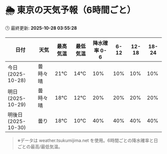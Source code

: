 # 🌦️ 東京の天気予報（6時間ごと）

🕒 最終更新: **2025-10-28 03:55:28**

| 日付 | 天気 | 最高気温 | 最低気温 | 降水確率 0-6 | 6-12 | 12-18 | 18-24 |
|------|------|----------|----------|------------|------|------|------|
| 今日 (2025-10-28) | 曇時々晴 | 21℃ | 14℃ | 10% | 10% | 10% | 10% |
| 明日 (2025-10-29) | 曇時々晴 | 18℃ | 12℃ | 20% | 20% | 20% | 20% |
| 明後日 (2025-10-30) | 曇り | 18℃ | 10℃ | 40% | 40% | 40% | 40% |

> ※データは weather.tsukumijima.net を使用。6時間ごとの降水確率と日ごとの最高/最低気温。